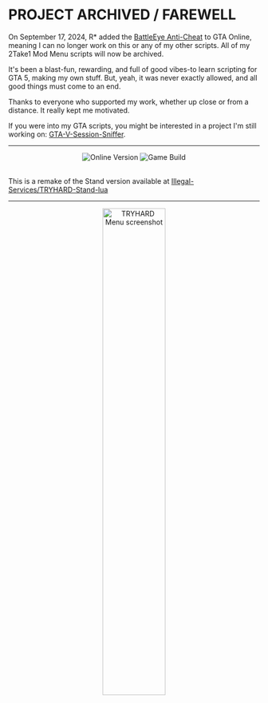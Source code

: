 # PROJECT ARCHIVED / FAREWELL

On September 17, 2024, R* added the [BattleEye Anti-Cheat](https://www.battleye.com/) to GTA Online, meaning I can no longer work on this or any of my other scripts. All of my 2Take1 Mod Menu scripts will now be archived.

It's been a blast-fun, rewarding, and full of good vibes-to learn scripting for GTA 5, making my own stuff. But, yeah, it was never exactly allowed, and all good things must come to an end.

Thanks to everyone who supported my work, whether up close or from a distance. It really kept me motivated.

If you were into my GTA scripts, you might be interested in a project I'm still working on: [GTA-V-Session-Sniffer](https://github.com/Illegal-Services/GTA-V-Session-Sniffer).

---

<p align="center">
  <img src="https://img.shields.io/badge/Online_Version-1.69-green" alt="Online Version">
  <img src="https://img.shields.io/badge/Game_Build-3274-green" alt="Game Build">
  <br><br>
</p>

This is a remake of the Stand version available at [Illegal-Services/TRYHARD-Stand-lua](https://github.com/Illegal-Services/TRYHARD-Stand-lua)<br>

---

<div align="center">
  <img src="https://github.com/user-attachments/assets/071f0dd0-be51-43f0-b723-f5543483165f" alt="TRYHARD Menu screenshot" style="width: 50%;">
</div>
